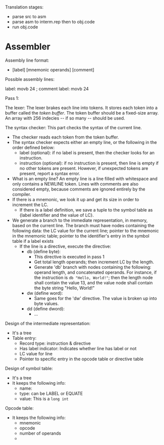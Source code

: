 Translation stages:

- parse src to asm
- parse asm to interm.rep then to obj.code
- run obj.code

# Assembler

Assembly line format:

- [label] [mnemonic operands] [comment]

Possible assembly lines:

label:
movb 24
; comment
label: movb 24

Pass 1:

The lexer: The lexer brakes each line into tokens. It stores each token into a buffer called the *token buffer*. The token buffer should be a fixed-size array. An array with 256 indecies -- if so many -- should be used.

The syntax checker: This part checks the syntax of the current line.
* The checker reads each token from the token buffer.
* The syntax checker expects either an empty line, or the following in the order defined below:
  * label (optional): if no label is present, then the checker looks for an instruction.
  * instruction (optional): if no instruction is present, then line is empty if no other tokens are present. However, if unexpected tokens are present, report a syntax error.
* What is an empty line? An empty line is a line filled with whitespace and only contains a NEWLINE token. Lines with comments are also considered empty, because comments are ignored entirely by the compiler.
* If there is a mnemonic, we look it up and get its size in order to increment the LC.
  * If there is a label definition, we save a tuple to the symbol table as {label identifier and the value of LC}.
* We generate a branch to the immediate representation, in memory, based on the current line. The branch must have nodes containing the following data: the LC value for the current line; pointer to the mnemonic in the mnemonic table; pointer to the identifier's entry in the symbol table if a label exists
  * If the line is a directive, execute the directive:
    * db (define byte):
      * This directive is executed in pass 1
      * Get total length operands; then increment LC by the length.
      * Generate 'db' branch with nodes containing the following: operand length, and concatenated operands. For instance​, if the instruction is `db "Hello, World!"`; then the length node shall contain the value 13, and the value node shall contain the byte string "Hello, World!" 
    * dw (define word):
      * Same goes for the 'dw' directive. The value is broken up into byte values.
    * dd (define dword):
      * …

Design of the intermediate representation:

* It's a tree
* Table entry:
  * Record type: instruction & directive
  * Has label indicator: Indicates whether line has label or not
  * LC value for line
  * Pointer to specific entry in the opcode table or directive table

Design of symbol table:
* It's a tree
* It keeps the following info:
  * name: 
  * type: can be LABEL or EQUATE
  * value: This is a `long int`

Opcode table:

* It keeps the following info:
  * mnemonic
  * opcode
  * number of operands
  * 